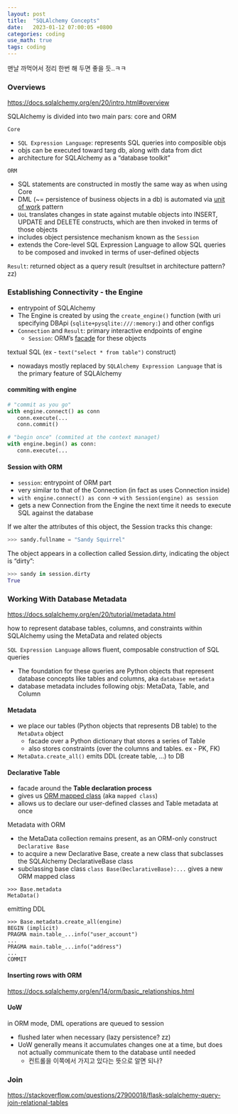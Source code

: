```yaml
---
layout: post
title:  "SQLAlchemy Concepts"
date:   2023-01-12 07:00:05 +0800
categories: coding
use_math: true
tags: coding
---
```


맨날 까먹어서 정리 한번 해 두면 좋을 듯..ㅋㅋ

### Overviews
<a href="https://docs.sqlalchemy.org/en/20/intro.html#overview" target="_blank">https://docs.sqlalchemy.org/en/20/intro.html#overview</a>

SQLAlchemy is divided into two main pars: core and ORM

`Core`
- `SQL Expression Language`: represents SQL queries into composible objs
- objs can be executed toward targ db, along with data from dict
- architecture for SQLAlchemy as a “database toolkit”

`ORM`
- SQL statements are constructed in mostly the same way as when using Core
- DML (~= persistence of business objects in a db) is automated via [unit of work](https://docs.sqlalchemy.org/en/20/glossary.html#term-unit-of-work) pattern
- `UoL` translates changes in state against mutable objects into INSERT, UPDATE and DELETE constructs, which are then invoked in terms of those objects
- includes object persistence mechanism known as the `Session`
- extends the Core-level SQL Expression Language to allow SQL queries to be composed and invoked in terms of user-defined objects

`Result`: returned object as a query result (resultset in architecture pattern?zz)

### Establishing Connectivity - the Engine
- entrypoint of SQLAlchemy
- The Engine is created by using the `create_engine()` function (with uri specifying DBApi (`sqlite+pysqlite:///:memory:`) and other configs
- `Connection` and `Result`: primary interactive endpoints of engine
   - `Session`: ORM’s [facade](https://docs.sqlalchemy.org/en/20/glossary.html#term-facade) for these objects

textual SQL (ex - `text("select * from table")` construct)
- nowadays mostly replaced by `SQLAlchemy Expression Language` that is the primary feature of SQLAlchemy

#### commiting with engine
```python
# "commit as you go"
with engine.connect() as conn
   conn.execute(...
   conn.commit()
```


```python
# "begin once" (commited at the context managet)
with engine.begin() as conn:
   conn.execute(...
```

#### Session with ORM
- `session`: entrypoint of ORM part
- very similar to that of the Connection (in fact as uses Connection inside)
- `with engine.connect() as conn` -> `with Session(engine) as session`
- gets a new Connection from the Engine the next time it needs to execute SQL against the database


If we alter the attributes of this object, the Session tracks this change:
```python
>>> sandy.fullname = "Sandy Squirrel"
```

The object appears in a collection called Session.dirty, indicating the object is “dirty”:

```python
>>> sandy in session.dirty
True
```

### Working With Database Metadata
<a href="https://docs.sqlalchemy.org/en/20/tutorial/metadata.html" target="_blank">https://docs.sqlalchemy.org/en/20/tutorial/metadata.html</a>

how to represent database tables, columns, and constraints within SQLAlchemy using the MetaData and related objects

`SQL Expression Language` allows fluent, composable construction of SQL queries
- The foundation for these queries are Python objects that represent database concepts like tables and columns, aka `database metadata`
- database metadata includes following objs: MetaData, Table, and Column


#### Metadata
- we place our tables (Python objects that represents DB table) to the `MetaData` object
   - facade over a Python dictionary that stores a series of Table
   - also stores constraints (over the columns and tables. ex - PK, FK)
- `MetaData.create_all()` emits DDL (create table, ...) to DB

#### Declarative Table

- facade around the __Table declaration process__
- gives us [ORM mapped class](https://docs.sqlalchemy.org/en/20/glossary.html#term-ORM-mapped-class) (aka `mapped class`)
- allows us to declare our user-defined classes and Table metadata at once

Metadata with ORM
- the MetaData collection remains present, as an ORM-only construct `Declarative Base`
- to acquire a new Declarative Base, create a new class that subclasses the SQLAlchemy DeclarativeBase class
- subclassing base class `class Base(DeclarativeBase):...` gives a new ORM mapped class

```
>>> Base.metadata
MetaData()
```

emitting DDL
```
>>> Base.metadata.create_all(engine)
BEGIN (implicit)
PRAGMA main.table_...info("user_account")
...
PRAGMA main.table_...info("address")
...
COMMIT
```

#### Inserting rows with ORM

<a href="https://docs.sqlalchemy.org/en/14/orm/basic_relationships.html" target="_blank">https://docs.sqlalchemy.org/en/14/orm/basic_relationships.html</a>

#### UoW
in ORM mode, DML operations are queued to session
- flushed later when necessary (lazy persistence? zz)
- UoW generally means it accumulates changes one at a time, but does not actually communicate them to the database until needed
  - 컨트롤을 이쪽에서 가지고 있다는 뜻으로 알면 되나?



### Join
https://stackoverflow.com/questions/27900018/flask-sqlalchemy-query-join-relational-tables
